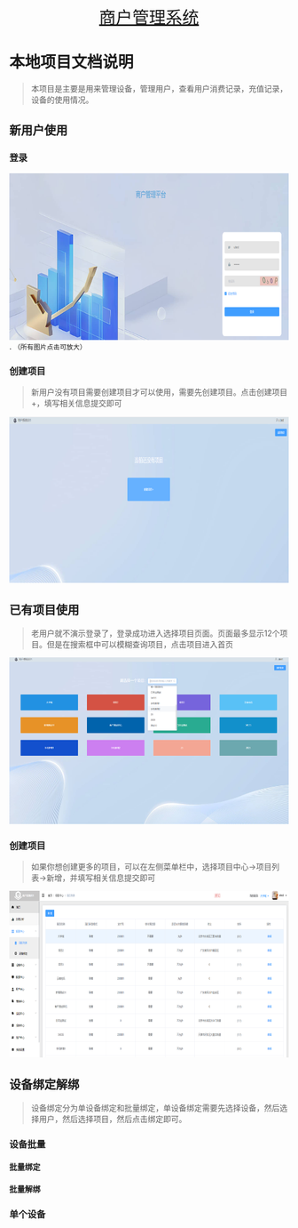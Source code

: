 <!--
 * @Author: txd
 * @Date: 2024-04-17 08:52:37
 * @LastEditors: Do not edit
 * @LastEditTime: 2024-04-17 11:42:21
 * @FilePath: \docsify\使用说明.md
-->
<!--
 * @Author: txd
 * @Date: 2024-04-15 15:33:08
 * @LastEditors: Do not edit
 * @LastEditTime: 2024-04-16 16:40:00
 * @FilePath: \fuzhengwei.github.io\README.md
-->

<div align="center">
    <a href="#" style="font-size:30px">商户管理系统</a>
</div>

# 本地项目文档说明 

>本项目是主要是用来管理设备，管理用户，查看用户消费记录，充值记录，设备的使用情况。

## 新用户使用
### 登录
<img src="./assets/img/01.png" style="width: 600px;height: 300px;">.
`（所有图片点击可放大）`

### 创建项目
>新用户没有项目需要创建项目才可以使用，需要先创建项目。点击创建项目+，填写相关信息提交即可

<img src="./assets/img/02.png" style="width: 600px;height: 300px;">


<!-- **登陆创建项目** -->

## 已有项目使用
>老用户就不演示登录了，登录成功进入选择项目页面。页面最多显示12个项目。但是在搜索框中可以模糊查询项目，点击项目进入首页

<img src="./assets/img/08.png" style="width: 600px;height: 300px;">

### 创建项目
>如果你想创建更多的项目，可以在左侧菜单栏中，选择项目中心->项目列表->新增，并填写相关信息提交即可

<img src="./assets/img/03.png" style="width: 600px;height: 300px;">

## 设备绑定解绑
>设备绑定分为单设备绑定和批量绑定，单设备绑定需要先选择设备，然后选择用户，然后选择项目，然后点击绑定即可。
### 设备批量
#### 批量绑定
#### 批量解绑
### 单个设备

